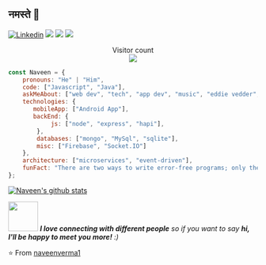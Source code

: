 ## नमस्ते 🙏
[![Linkedin](https://img.shields.io/badge/-LinkedIn-222222?style=flat-square&logo=Linkedin&logoColor=white&link=https://www.linkedin.com/in/01naveenv/)](https://www.linkedin.com/in/01naveenv/)
[![](https://img.shields.io/badge/Telegram-naveenv01-blue)](https://t.me/naveenv01)
[![](https://img.shields.io/badge/Leetcode-naveenverma-brightgreen)](https://leetcode.com/naveenverma/)
[![](https://img.shields.io/badge/Gmail-01naveenv%40gmail.com-red)](https://leetcode.com/naveenverma/)

<p align="center"> 
  Visitor count<br>
  <img src="https://profile-counter.glitch.me/naveenverma1/count.svg" />
</p>



```javascript
const Naveen = {
    pronouns: "He" | "Him",
    code: ["Javascript", "Java"],
    askMeAbout: ["web dev", "tech", "app dev", "music", "eddie vedder", "chris cornell"],
    technologies: {
       mobileApp: ["Android App"],
       backEnd: {
            js: ["node", "express", "hapi"],
        },
        databases: ["mongo", "MySql", "sqlite"],
        misc: ["Firebase", "Socket.IO"]
    },
    architecture: ["microservices", "event-driven"],
    funFact: "There are two ways to write error-free programs; only the third one works"
};
```
[![Naveen's github stats](https://github-readme-stats.vercel.app/api?username=naveenverma1&show_icons=true&theme=merko&hide=["contribs","issues"])](https://github.com/naveenverma1)

<img src="https://media.giphy.com/media/LnQjpWaON8nhr21vNW/giphy.gif" width="60"> <em><b>I love connecting with different people</b> so if you want to say <b>hi, I'll be happy to meet you more!</b> :)</em>

⭐️ From [naveenverma1](https://github.com/naveenverma1)
